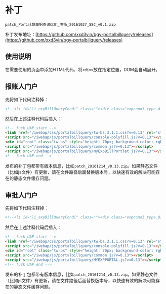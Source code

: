 # 补丁

`patch_Portal端单据查询优化_陈扬_20161027_SSC_v0.1.zip`

补丁发布地址：[https://github.com/xxd3vin/bgy-portalbillquery/releases](https://github.com/xxd3vin/bgy-portalbillquery/releases)

## 使用说明

在需要使用的页面中添加HTML代码，将`<div>`放在指定位置，DOM会自动展开。

## 报账人门户

先将如下代码注释掉：

```html
<!--<li id="li_expBillQueryCondi" class=""><div class="expcondi_type_div">模糊搜索</div><div id="expense_likequery_link"><span><input onblur="javascript:resetValue();" onkeydown="javascript:enterEvent(event);" type='text' placeholder="单据编号" id='likequery'/></span><span  style="color:#028FD1;cursor:pointer;" onclick="javascript:queryExpenseBillByLike();">&nbsp;&nbsp;查询</span></div></li>-->
```

然后在上述注释代码后插入：

```html
<!-- fuck UAP start -->
<link href="/iwebap/css/portalbillquery/tw-bs.3.1.1.css?v=0.13" rel="stylesheet">
<script src="/iwebap/js/portalbillquery/console-polyfill.js?v=0.13"></script>
<div id="root" class="tw-bs" style="height: 70px; background-color: rgb(241, 241, 241);"></div>
<script src="/iwebap/js/portalbillquery/common.js?v=0.13"></script>
<script src="/iwebap/js/portalbillquery/MyExpBillPortlet.js?v=0.13"></script>
<!-- fuck UAP end -->
```

发布的补丁包都带有版本信息，比如`patch_20161214_v0.13.zip`。如果静态文件（比如js文件）有更新，请在文件路径后面替换版本号，以快速有效的解决可能存在的静态文件缓存问题。

## 审批人门户

先将如下代码注释掉：

```html
<!--<li id="li_expBillQueryCondi" class=""><div class="expcondi_type_div">模糊搜索</div><div class='expcondi_div'><span style="height:50px"><input height=50px  style="width:160px" onblur="javascript:resetValue();" onkeydown="javascript:enterEvent(event);" type='text'placeholder="单据编号" id='likequery'/></span><span  style="color:#028FD1;cursor:pointer;" onclick="javascript:queryExpenseBillByLike();">&nbsp;&nbsp;查询</span></div></li>-->
```

然后在上述注释代码后插入：

```html
<!-- fuck UAP start -->
<link href="/iwebap/css/portalbillquery/tw-bs.3.1.1.css?v=0.13" rel="stylesheet">
<script src="/iwebap/js/portalbillquery/console-polyfill.js?v=0.13"></script>
<div id="root" class="tw-bs" style="height: 70px; background-color: rgb(241, 241, 241);"></div>
<script src="/iwebap/js/portalbillquery/common.js?v=0.13"></script>
<script src="/iwebap/js/portalbillquery/MYEXPPORTAL.js?v=0.13"></script>
<!-- fuck UAP end -->
```

发布的补丁包都带有版本信息，比如`patch_20161214_v0.13.zip`。如果静态文件（比如js文件）有更新，请在文件路径后面替换版本号，以快速有效的解决可能存在的静态文件缓存问题。
